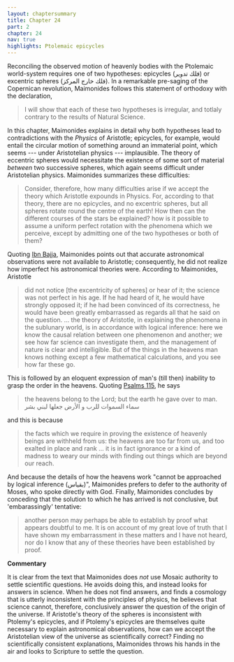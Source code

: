 ```yaml
---
layout: chaptersummary
title: Chapter 24
part: 2
chapter: 24
nav: true
highlights: Ptolemaic epicycles
---
```


Reconciling the observed motion of heavenly bodies with the Ptolemaic world-system requires one of two hypotheses: epicycles (فلك تدوير) or excentric spheres (فلك خارج المركز). In a remarkable pre-saging of the Copernican revolution, Maimonides follows this statement of orthodoxy with the declaration,
> I will show that each of these two hypotheses is irregular, and totlaly contrary to the results of Natural Science.

In this chapter, Maimonides explains in detail why both hypotheses lead to contradictions with the _Physics_ of Aristotle; epicycles, for example, would entail the circular motion of something around an immaterial point, which seems --- under Aristotelian physics --- implausible. The theory of eccentric spheres would necessitate the existence of some sort of material _between_ two successive spheres, which again seems difficult under Aristotelian physics. Maimonides summarizes these difficulties:
> Consider, therefore, how many difficulties arise if we accept the theory which Aristotle expounds in Physics. For, according to that theory, there are no epicycles, and no excentric spheres, but all spheres rotate round the centre of the earth! How then can the different courses of the stars be explained? how is it possible to assume a uniform perfect rotation with the phenomena which we perceive, except by admitting one of the two hypotheses or both of them?

Quoting [Ibn Bajja](https://en.wikipedia.org/wiki/Avempace), Maimonides points out that accurate astronomical observations were not available to Aristotle; consequently, he did not realize how imperfect his astronomical theories were. According to Maimonides, Aristotle
> did not notice [the excentricity of spheres] or hear of it; the science was not perfect in his age. If he had heard of it, he would have strongly opposed it; if he had been convinced of its correctness, he would have been greatly embarrassed as regards all that he said on the question. ... the theory of Aristotle, in explaining the phenomena in the sublunary world, is in accordance with logical inference: here we know the causal relation between one phenomenon and another; we see how far science can investigate them, and the management of nature is clear and intelligible. But of the things in the heavens man knows nothing except a few mathematical calculations, and you see how far these go.

This is followed by an eloquent expression of man's (till then) inability to grasp the order in the heavens. Quoting [Psalms 115](https://www.sefaria.org/Psalms.115.16?lang=bi), he says 
> the heavens belong to the Lord; but the earth he gave over to man. سماء السموات للرب و الأرض جعلها لبني بشر

and this is because 
> the facts which we require in proving the existence of heavenly beings are withheld from us: the heavens are too far from us, and too exalted in place and rank ... it is in fact ignorance or a kind of madness to weary our minds with finding out things which are beyond our reach.

And because the details of how the heavens work "cannot be approached by logical inference (بقياس)", Maimonides prefers to defer to the authority of Moses, who spoke directly with God. Finally, Maimonides concludes by conceding that the solution to which he has arrived is not conclusive, but 'embarassingly' tentative:
> another person may perhaps be able to establish by proof what appears doubtful to me. It is on account of my great love of truth that I have shown my embarrassment in these matters and I have not heard, nor do I know that any of these theories have been established by proof.

**Commentary**

It is clear from the text that Maimonides does _not_ use Mosaic authority to settle scientific questions. He avoids doing this, and instead looks for answers in science. When he does not find answers, and finds a cosmology that is utterly inconsistent with the principles of physics, he believes that science cannot, therefore, conclusively answer the question of the origin of the universe. If Aristotle's theory of the spheres is inconsistent with Ptolemy's epicycles, and if Ptolemy's epicycles are themselves quite necessary to explain astronomical observations, how can we accept the Aristotelian view of the universe as scientifically correct? Finding no scientifically consistent explanations, Maimonides throws his hands in the air and looks to Scripture to settle the question.


